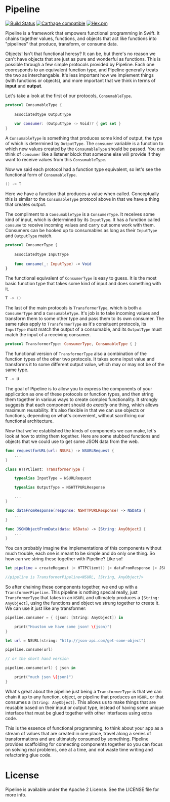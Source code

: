 # Pipeline

[![Build Status](https://travis-ci.org/patgoley/Pipeline.svg?branch=master)](https://travis-ci.org/patgoley/Pipeline) [![Carthage compatible](https://img.shields.io/badge/Carthage-compatible-4BC51D.svg?style=flat)](https://github.com/Carthage/Carthage) [![Hex.pm](https://img.shields.io/hexpm/l/plug.svg?maxAge=2592000)]()

 
Pipeline is a framework that empowers functional programming in Swift. It chains together values, functions, and objects that act like functions into "pipelines" that produce, transform, or consume data. 

Objects! Isn't that functional heresy? It can be, but there's no reason we can't have objects that are just as pure and wonderful as functions. This is possible through a few simple protocols provided by Pipeline. Each one cooresponds to an equivalent function type, and Pipeline generally treats the two as interchangable. It's less important how we implement things (with functions or objects), and more important that we think in terms of **input** and **output**.

Let's take a look at the first of our protocols, `ConsumableType`. 


``` swift
protocol ConsumableType {
    
    associatedtype OutputType
    
    var consumer: (OutputType -> Void)? { get set }
}
```
A `ConsumableType` is something that produces some kind of output, the type of which is determined by `OutputType`. The `consumer` variable is a function to which new values created by the `ConsumableType` should be passed. You can think of `consumer` like a listener block that someone else will provide if they want to receive values from this `ConsumableType`.

Now we said each protocol had a function type equivalent, so let's see the functional form of `ConsumableType`.

``` swift
() -> T
```

Here we have a function that produces a value when called. Conceptually this is similar to the `ConsumableType` protocol above in that we have a thing that creates output.

The compliment to a `ConsumableType` is a `ConsumerType`. It receives some kind of input, which is determined by its `InputType`. It has a function called `consume` to receive incoming values and carry out some work with them. Consumers can be hooked up to consumables as long as their `InputType` and `OutputType` match.

``` swift
protocol ConsumerType {
    
    associatedtype InputType
    
    func consume(_: InputType) -> Void
}
```

The functional equivalent of `ConsumerType` is easy to guess. It is the most basic function type that takes some kind of input and does something with it. 

``` swift
T -> ()
```


The last of the main protocols is `TransformerType`, which is both a `ConsumerType` and a `ConsumableType`. It's job is to take incoming values and transform them to some other type and pass them to its own consumer. The same rules apply to `TransformerType` as it's consituent protocols, its `InputType` must match the output of a consumable, and its `OutputType` must match the input of a receiving consumer.

``` swift
protocol TransformerType: ConsumerType, ConsumableType { }
```

The functional version of `TransformerType` also a combination of the function types of the other two protocols. It takes some input value and transforms it to some different output value, which may or may not be of the same type.

``` swift
T -> U
```

The goal of Pipeline is to allow you to express the components of your application as one of these protocols or function types, and then string them together in various ways to create complex functionality. It strongly suggests that each component should do *exactly* one thing, which allows maximum reusability. It's also flexible in that we can use objects or functions, depending on what's convenient, without sacrificing our functional architecture.

Now that we've established the kinds of components we can make, let's look at how to string them together. Here are some stubbed functions and objects that we could use to get some JSON data from the web.

``` swift
func requestforURL(url: NSURL) -> NSURLRequest {
    ...
}

class HTTPClient: TransformerType {

    typealias InputType = NSURLRequest

    typealias OutputType = NSHTTPURLResponse

    ...
}

func dataFromResponse(response: NSHTTPURLResponse) -> NSData {
    ...
}

func JSONObjectFromData(data: NSData) -> [String: AnyObject] {
    ...
}

```

You can probably imagine the implementations of this components without much trouble, each one is meant to be simple and do only one thing. So how can we string these together with Pipeline? Like so!

``` swift
let pipeline = createRequest |> HTTPClient() |> dataFromResponse |> JSONObjectFromData

//pipeline is TransformerPipeline<NSURL, [String, AnyObject]>
```

So after chaining these components together, we end up with a `TransformerPipeline`. This pipeline is nothing special really, just `TransformerType` that takes in an `NSURL` and ultimately produces a `[String: AnyObject]`, using the functions and object we strung together to create it. We can use it just like any transformer:

``` swift
pipeline.consumer = { (json: [String: AnyObject]) in

    print("Houston we have some json! \(json)")
}

let url = NSURL(string: "http://json-api.com/get-some-object")

pipeline.consume(url)

// or the short hand version

pipeline.consume(url) { json in 

    print("much json \(json)")
}

```

What's great about the pipeline just being a `TransformerType` is that we can chain it up to any function, object, or pipeline that produces an `NSURL` or that consumes a `[String: AnyObject]`. This allows us to make things that are reusable based on their input or output type, instead of having some unique interface that must be glued together with other interfaces using extra code.

This is the essence of functional programming, to think about your app as a stream of values that are created in one place, travel along a series of transformations and are ultimately consumed by something. Pipeline provides scaffolding for connecting components together so you can focus on solving real problems, one at a time, and not waste time writing and refactoring glue code.

# License 

Pipeline is available under the Apache 2 License. See the LICENSE file for more info.